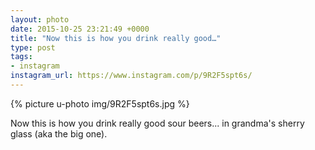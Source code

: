 ```yaml
---
layout: photo
date: 2015-10-25 23:21:49 +0000
title: "Now this is how you drink really good…"
type: post
tags:
- instagram
instagram_url: https://www.instagram.com/p/9R2F5spt6s/
---
```


{% picture u-photo img/9R2F5spt6s.jpg %}

Now this is how you drink really good sour beers... in grandma's sherry glass (aka the big one).
